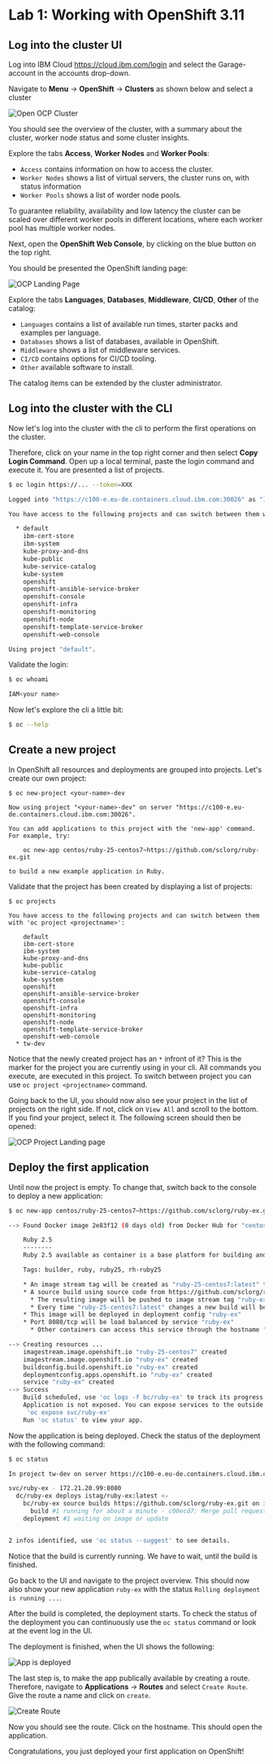 # Lab 1: Working with OpenShift 3.11

## Log into the cluster UI

Log into IBM Cloud https://cloud.ibm.com/login and select the Garage-account in the accounts drop-down.

Navigate to **Menu** &rarr; **OpenShift** &rarr; **Clusters** as shown below and select a cluster

![Open OCP Cluster](lab-01-images/open-ocp-clusters.png)

You should see the overview of the cluster, with a summary about the cluster, worker node status and some cluster insights.

Explore the tabs **Access**, **Worker Nodes** and **Worker Pools**:

- `Access` contains information on how to access the cluster.
- `Worker Nodes` shows a list of virtual servers, the cluster runs on, with status information
- `Worker Pools` shows a list of worder node pools.

To guarantee reliability, availability and low latency the cluster can be scaled over different worker pools in different locations, where each worker pool has multiple worker nodes.

Next, open the **OpenShift Web Console**, by clicking on the blue button on the top right.

You should be presented the OpenShift landing page:

![OCP Landing Page](lab-01-images/ocp-landing.png)

Explore the tabs **Languages**, **Databases**, **Middleware**, **CI/CD**, **Other** of the catalog:

- `Languages` contains a list of available run times, starter packs and examples per language.
- `Databases` shows a list of databases, available in OpenShift.
- `Middleware` shows a list of middleware services.
- `CI/CD` contains options for CI/CD tooling.
- `Other` available software to install.

The catalog items can be extended by the cluster administrator.

## Log into the cluster with the CLI

Now let's log into the cluster with the cli to perform the first operations on the cluster.

Therefore, click on your name in the top right corner and then select **Copy Login Command**. Open up a local terminal, paste the login command and execute it. You are presented a list of projects.

```bash
$ oc login https://... --token=XXX

Logged into "https://c100-e.eu-de.containers.cloud.ibm.com:30026" as "IAM#<your account>" using the token provided.

You have access to the following projects and can switch between them with 'oc project <projectname>':

  * default
    ibm-cert-store
    ibm-system
    kube-proxy-and-dns
    kube-public
    kube-service-catalog
    kube-system
    openshift
    openshift-ansible-service-broker
    openshift-console
    openshift-infra
    openshift-monitoring
    openshift-node
    openshift-template-service-broker
    openshift-web-console

Using project "default".
```

Validate the login:

```bash
$ oc whoami

IAM<your name>
```

Now let's explore the cli a little bit:

```bash
$ oc --help
```

## Create a new project

In OpenShift all resources and deployments are grouped into projects. Let's create our own project:

```
$ oc new-project <your-name>-dev

Now using project "<your-name>-dev" on server "https://c100-e.eu-de.containers.cloud.ibm.com:30026".

You can add applications to this project with the 'new-app' command. For example, try:

    oc new-app centos/ruby-25-centos7~https://github.com/sclorg/ruby-ex.git

to build a new example application in Ruby.
```

Validate that the project has been created by displaying a list of projects:

```
$ oc projects

You have access to the following projects and can switch between them with 'oc project <projectname>':

    default
    ibm-cert-store
    ibm-system
    kube-proxy-and-dns
    kube-public
    kube-service-catalog
    kube-system
    openshift
    openshift-ansible-service-broker
    openshift-console
    openshift-infra
    openshift-monitoring
    openshift-node
    openshift-template-service-broker
    openshift-web-console
  * tw-dev
```

Notice that the newly created project has an `*` infront of it? This is the marker for the project you are currently using in your cli. All commands you execute, are executed in this project. To switch between project you can use `oc project <projectname>` command.

Going back to the UI, you should now also see your project in the list of projects on the right side. If not, click on `View All` and scroll to the bottom. If you find your project, select it. The following screen should then be opened:

![OCP Project Landing page](lab-01-images/ocp-project-landing.png)

## Deploy the first application

Until now the project is empty. To change that, switch back to the console to deploy a new application:

```bash
$ oc new-app centos/ruby-25-centos7~https://github.com/sclorg/ruby-ex.git

--> Found Docker image 2e83f12 (8 days old) from Docker Hub for "centos/ruby-25-centos7"

    Ruby 2.5
    --------
    Ruby 2.5 available as container is a base platform for building and running various Ruby 2.5 applications and frameworks. Ruby is the interpreted scripting language for quick and easy object-oriented programming. It has many features to process text files and to do system management tasks (as in Perl). It is simple, straight-forward, and extensible.

    Tags: builder, ruby, ruby25, rh-ruby25

    * An image stream tag will be created as "ruby-25-centos7:latest" that will track the source image
    * A source build using source code from https://github.com/sclorg/ruby-ex.git will be created
      * The resulting image will be pushed to image stream tag "ruby-ex:latest"
      * Every time "ruby-25-centos7:latest" changes a new build will be triggered
    * This image will be deployed in deployment config "ruby-ex"
    * Port 8080/tcp will be load balanced by service "ruby-ex"
      * Other containers can access this service through the hostname "ruby-ex"

--> Creating resources ...
    imagestream.image.openshift.io "ruby-25-centos7" created
    imagestream.image.openshift.io "ruby-ex" created
    buildconfig.build.openshift.io "ruby-ex" created
    deploymentconfig.apps.openshift.io "ruby-ex" created
    service "ruby-ex" created
--> Success
    Build scheduled, use 'oc logs -f bc/ruby-ex' to track its progress.
    Application is not exposed. You can expose services to the outside world by executing one or more of the commands below:
     'oc expose svc/ruby-ex'
    Run 'oc status' to view your app.
```

Now the application is being deployed. Check the status of the deployment with the following command:

```bash
$ oc status

In project tw-dev on server https://c100-e.eu-de.containers.cloud.ibm.com:30026

svc/ruby-ex - 172.21.20.99:8080
  dc/ruby-ex deploys istag/ruby-ex:latest <-
    bc/ruby-ex source builds https://github.com/sclorg/ruby-ex.git on istag/ruby-25-centos7:latest
      build #1 running for about a minute - c00ecd7: Merge pull request #25 from pvalena/master (Honza Horak <hhorak@redhat.com>)
    deployment #1 waiting on image or update


2 infos identified, use 'oc status --suggest' to see details.
```

Notice that the build is currently running. We have to wait, until the build is finished.

Go back to the UI and navigate to the project overview. This should now also show your new application `ruby-ex` with the status `Rolling deployment is running ...`.

After the build is completed, the deployment starts. To check the status of the deployment you can continuously use the `oc status` command or look at the event log in the UI.

The deployment is finished, when the UI shows the following:

![App is deployed](lab-01-images/app-deployed.png)

The last step is, to make the app publically available by creating a route. Therefore, navigate to **Applications** &rarr; **Routes** and select `Create Route`. Give the route a name and click on `create`.

![Create Route](lab-01-images/create-route.png)

Now you should see the route. Click on the hostname. This should open the application.

Congratulations, you just deployed your first application on OpenShift!
